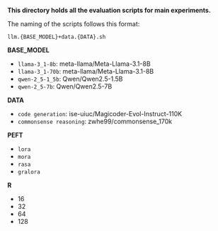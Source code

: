 **This directory holds all the evaluation scripts for main experiments.**


The naming of the scripts follows this format:

`llm.{BASE_MODEL}+data.{DATA}.sh`



**BASE_MODEL**

* `llama-3_1-8b`: meta-llama/Meta-Llama-3.1-8B
* `llama-3_1-70b`: meta-llama/Meta-Llama-3.1-8B
* `qwen-2_5-1_5b`: Qwen/Qwen2.5-1.5B
* `qwen-2_5-7b`: Qwen/Qwen2.5-7B



**DATA**

* `code generation`: ise-uiuc/Magicoder-Evol-Instruct-110K
* `commonsense reasoning`: zwhe99/commonsense_170k



**PEFT**

* `lora`
* `mora`
* `rasa`
* `gralora`


**R**

* 16
* 32
* 64
* 128